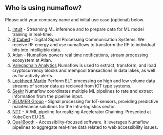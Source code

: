 ## Who is using numaflow?

Please add your company name and initial use case (optional) below.

1. [Intuit](https://www.intuit.com/) - Streaming ML inference and to prepare data for ML model training in real-time.
2. [B|Cubed](https://bcubed.com/) - Digital Signal Processing Communication Systems. We receive RF energy and use numaflows to transform the RF to individual bits into intelligible data.
3. [Atlan](https://atlan.com/) - Numaflow powers real time notifications, stream processing ecosystem at Atlan.
4. [Valegachain Analytics](https://www.valegachain.com/) Numaflow is used to extract, transform, and load cryptocurrency blocks and mempool transactions in data lakes, as well as for activity alerts.
5. [Lockheed Martin](https://lockheedmartin.com/) Perform ELT processing on high and low volume data streams of sensor data as recieved from IOT type systems.
6. [Seekr](https://www.seekr.com/) Numaflow coordinates multiple ML pipelines to rate and extract information from the pipeline input.
7. [BEUMER Group](https://www.beumergroup.com/) - Signal processing for IoT-sensors, providing predictive maintenance solutions for the Intra-logistics sector.
8. [NTT](https://www.rd.ntt/) - AI/ML pipeline for realizing Accelerator Chaining. Presented at KubeCon EU 25.
9. [QualiBooth](https://www.qualibooth.com/) - Accessibility-focused software. It leverages Numaflow pipelines to aggregate real-time data related to web accessibility issues.
